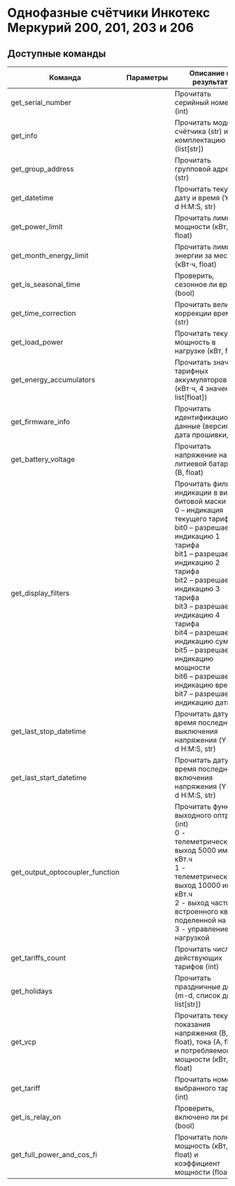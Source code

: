 # Однофазные счётчики Инкотекс Меркурий 200, 201, 203 и 206

## Доступные команды

| Команда                         | Параметры | Описание и результат                                                                                                                                                                                                                                                                                                                                                                                                      |
|---------------------------------|-----------|---------------------------------------------------------------------------------------------------------------------------------------------------------------------------------------------------------------------------------------------------------------------------------------------------------------------------------------------------------------------------------------------------------------------------|
| get_serial_number               |           | Прочитать серийный номер (int)                                                                                                                                                                                                                                                                                                                                                                                            |
| get_info                        |           | Прочитать модель счётчика (str) и его комплектацию (list[str])                                                                                                                                                                                                                                                                                                                                                            |
| get_group_address               |           | Прочитать групповой адрес (str)                                                                                                                                                                                                                                                                                                                                                                                           |
| get_datetime                    |           | Прочитать текущую дату и время (Y-m-d H:M:S, str)                                                                                                                                                                                                                                                                                                                                                                         |
| get_power_limit                 |           | Прочитать лимит мощности (кВт, float)                                                                                                                                                                                                                                                                                                                                                                                     |
| get_month_energy_limit          |           | Прочитать лимит энергии за месяц (кВт⋅ч, float)                                                                                                                                                                                                                                                                                                                                                                           |
| get_is_seasonal_time            |           | Проверить, сезонное ли время (bool)                                                                                                                                                                                                                                                                                                                                                                                       |
| get_time_correction             |           | Прочитать величину коррекции времени (str)                                                                                                                                                                                                                                                                                                                                                                                |
| get_load_power                  |           | Прочитать текущую мощность в нагрузке (кВт, float)                                                                                                                                                                                                                                                                                                                                                                        |
| get_energy_accumulators         |           | Прочитать значения тарифных аккумуляторов (кВт⋅ч, 4 значения, list[float])                                                                                                                                                                                                                                                                                                                                                |
| get_firmware_info               |           | Прочитать идентификационные данные (версия и дата прошивки, obj)                                                                                                                                                                                                                                                                                                                                                          |
| get_battery_voltage             |           | Прочитать напряжение на литиевой батарее (В, float)                                                                                                                                                                                                                                                                                                                                                                       |
| get_display_filters             |           | Прочитать фильтры индикации в виде битовой маски (str)<br />0 – индикация текущего тарифа<br />bit0 – разрешает индикацию 1 тарифа<br />bit1 – разрешает индикацию 2 тарифа<br />bit2 – разрешает индикацию 3 тарифа<br />bit3 – разрешает индикацию 4 тарифа<br />bit4 – разрешает индикацию суммы<br />bit5 – разрешает индикацию мощности<br />bit6 – разрешает индикацию времени<br />bit7 – разрешает индикацию даты |
| get_last_stop_datetime          |           | Прочитать дату и время последнего выключения напряжения (Y-m-d H:M:S, str)                                                                                                                                                                                                                                                                                                                                                |
| get_last_start_datetime         |           | Прочитать дату и время последнего включения напряжения (Y-m-d H:M:S, str)                                                                                                                                                                                                                                                                                                                                                 |
| get_output_optocoupler_function |           | Прочитать функцию выходного оптрона (int)<br />0 - телеметрический выход 5000 имп/кВт.ч<br />1 - телеметрический выход 10000 имп/кВт.ч<br />2 - выход частоты встроенного кварца поделенной на 8<br />3 - управление нагрузкой                                                                                                                                                                                            |
| get_tariffs_count               |           | Прочитать число действующих тарифов (int)                                                                                                                                                                                                                                                                                                                                                                                 |
| get_holidays                    |           | Прочитать праздничные дни (m-d, список дней, list[str])                                                                                                                                                                                                                                                                                                                                                                   |
| get_vcp                         |           | Прочитать текущие показания напряжения (В, float), тока (А, float) и потребляемой мощности (кВт, float)                                                                                                                                                                                                                                                                                                                   |
| get_tariff                      |           | Прочитать номер выбранного тарифа (int)                                                                                                                                                                                                                                                                                                                                                                                   |
| get_is_relay_on                 |           | Проверить, включено ли реле (bool)                                                                                                                                                                                                                                                                                                                                                                                        |
| get_full_power_and_cos_fi       |           | Прочитать полную мощность (кВт, float) и коэффициент мощности (float)                                                                                                                                                                                                                                                                                                                                                     |
